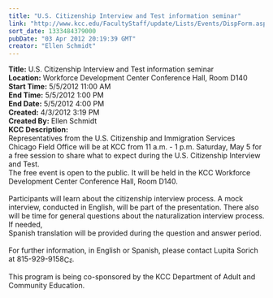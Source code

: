 ```yaml
---
title: "U.S. Citizenship Interview and Test information seminar"
link: "http://www.kcc.edu/FacultyStaff/update/Lists/Events/DispForm.aspx?ID=256"
sort_date: 1333484379000
pubDate: "03 Apr 2012 20:19:39 GMT"
creator: "Ellen Schmidt"
---
```


<div><b>Title:</b> U.S. Citizenship Interview and Test information seminar</div>
<div><b>Location:</b> Workforce Development Center Conference Hall, Room D140</div>
<div><b>Start Time:</b> 5/5/2012 11:00 AM</div>
<div><b>End Time:</b> 5/5/2012 1:00 PM</div>
<div><b>End Date:</b> 5/5/2012 4:00 PM</div>
<div><b>Created:</b> 4/3/2012 3:19 PM</div>
<div><b>Created By:</b> Ellen Schmidt</div>
<div><b>KCC Description:</b> <div class=ExternalClass400BC5FE8DC8451983F278E3AA027F52><div>Representatives from the U.S. Citizenship and Immigration Services Chicago Field Office will be at KCC from 11 a.m. - 1 p.m. Saturday, May 5 for a free session to share what to expect during the U.S. Citizenship Interview and Test. </div>
<div>The free event is open to the public. It will be held in the KCC Workforce Development Center Conference Hall, Room D140.</div>
<div> </div>
<div>Participants will learn about the citizenship interview process. A mock interview, conducted in English, will be part of the presentation. There also will be time for general questions about the naturalization interview process. If needed,<br>Spanish translation will be provided during the question and answer period.</div>
<div> </div>
<div>For further information, in English or Spanish, please contact Lupita Sorich at <span style="white-space:nowrap" class=baec5a81-e4d6-4674-97f3-e9220f0136c1>815-929-9158<a style="border-bottom:medium none;position:static !important;border-left:medium none;margin:0px;width:16px;bottom:0px;display:inline;white-space:nowrap;float:none;height:16px;vertical-align:middle;overflow:hidden;border-top:medium none;top:0px;cursor:hand;right:0px;border-right:medium none;left:0px" title="Call: 815-929-9158" href="#"><img style="border-bottom:medium none;position:static !important;border-left:medium none;margin:0px;width:16px;bottom:0px;display:inline;white-space:nowrap;float:none;height:16px;vertical-align:middle;overflow:hidden;border-top:medium none;top:0px;cursor:hand;right:0px;border-right:medium none;left:0px" title="Call: 815-929-9158"></a></span>.</div>
<div> </div>
<div>This program is being co-sponsored by the KCC Department of Adult and Community Education.<br></div></div></div>

